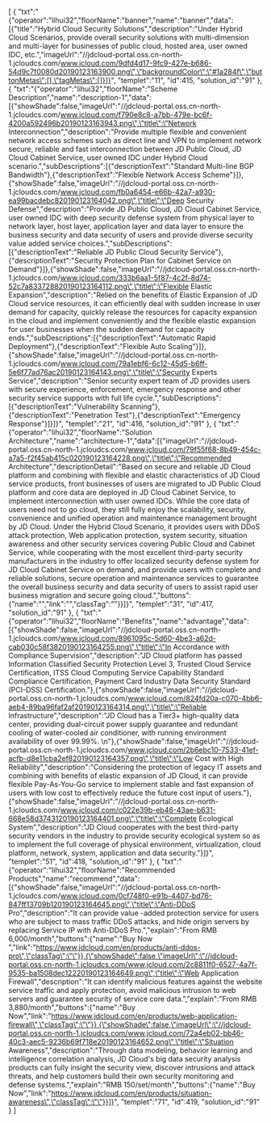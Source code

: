 [
	{
		"txt":"{\"operator\":\"lihui32\",\"floorName\":\"banner\",\"name\":\"banner\",\"data\":[{\"title\":\"Hybrid Cloud Security Solutions\",\"description\":\"Under Hybrid Cloud Scenarios, provide overall security solutions with multi-dimension and multi-layer for businesses of public cloud, hosted area, user owned IDC, etc.\",\"imageUrl\":\"//jdcloud-portal.oss.cn-north-1.jcloudcs.com/www.jcloud.com/9dfd4d17-9fc9-427e-b686-54d9c7f0080d20190123163900.png\",\"backgroundColor\":\"#1a284f\",\"buttonMetas\":[],\"tagMetas\":[]}]}",
		"templet":"11",
		"id":415,
		"solution_id":"91"
	},
	{
		"txt":"{\"operator\":\"lihui32\",\"floorName\":\"Scheme Description\",\"name\":\"description-1\",\"data\":[{\"showShade\":false,\"imageUrl\":\"//jdcloud-portal.oss.cn-north-1.jcloudcs.com/www.jcloud.com/f790e8c8-a7bb-479e-bc6f-4200a592496b20190123163943.png\",\"title\":\"Network Interconnection\",\"description\":\"Provide multiple flexible and convenient network access schemes such as direct line and VPN to implement network secure, reliable and fast interconnection between JD Public Cloud, JD Cloud Cabinet Service, user owned IDC under Hybrid Cloud scenario.\",\"subDescriptions\":[{\"descriptionText\":\"Standard Multi-line BGP Bandwidth\"},{\"descriptionText\":\"Flexible Network Access Scheme\"}]},{\"showShade\":false,\"imageUrl\":\"//jdcloud-portal.oss.cn-north-1.jcloudcs.com/www.jcloud.com/fb0a6454-e66b-42a7-a930-ea99bacdebc820190123164042.png\",\"title\":\"Deep Security Defense\",\"description\":\"Provide JD Public Cloud, JD Cloud Cabinet Service, user owned IDC with deep security defense system from physical layer to network layer, host layer, application layer and data layer to ensure the business security and data security of users and provide diverse security value added service choices.\",\"subDescriptions\":[{\"descriptionText\":\"Reliable JD Public Cloud Security Service\"},{\"descriptionText\":\"Security Protection Plan for Cabinet Service on Demand\"}]},{\"showShade\":false,\"imageUrl\":\"//jdcloud-portal.oss.cn-north-1.jcloudcs.com/www.jcloud.com/333b6aa1-5f87-4c2f-8d74-52c7a833728820190123164112.png\",\"title\":\"Flexible Elastic Expansion\",\"description\":\"Relied on the benefits of Elastic Expansion of JD Cloud service resources, it can efficiently deal with sudden increase in user demand for capacity, quickly release the resources for capacity expansion in the cloud and implement conveniently and the flexible elastic expansion for user businesses when the sudden demand for capacity ends.\",\"subDescriptions\":[{\"descriptionText\":\"Automatic Rapid Deployment\"},{\"descriptionText\":\"Flexible Auto Scaling\"}]},{\"showShade\":false,\"imageUrl\":\"//jdcloud-portal.oss.cn-north-1.jcloudcs.com/www.jcloud.com/79a1ebf6-6c12-45d5-b6ff-5e6f77ad76ac20190123164143.png\",\"title\":\"Security Experts Service\",\"description\":\"Senior security expert team of JD provides users with secure experience, enforcement, emergency response and other security service supports with full life cycle.\",\"subDescriptions\":[{\"descriptionText\":\"Vulnerability Scanning\"},{\"descriptionText\":\"Penetration Test\"},{\"descriptionText\":\"Emergency Response\"}]}]}",
		"templet":"21",
		"id":416,
		"solution_id":"91"
	},
	{
		"txt":"{\"operator\":\"lihui32\",\"floorName\":\"Solution Architecture\",\"name\":\"architecture-1\",\"data\":[{\"imageUrl\":\"//jdcloud-portal.oss.cn-north-1.jcloudcs.com/www.jcloud.com/79f55f68-8b49-454c-a7a5-f2f45ab415c020190123164228.png\",\"title\":\"Recommended Architecture\",\"descriptionDetail\":\"Based on secure and reliable JD Cloud platform and combining with flexible and elastic characteristics of JD Cloud service products, front businesses of users are migrated to JD Public Cloud platform and core data are deployed in JD Cloud Cabinet Service, to implement interconnection with user owned IDCs. While the core data of users need not to go cloud, they still fully enjoy the scalability, security, convenience and unified operation and maintenance management brought by JD Cloud. Under the Hybrid Cloud Scenario, it provides users with DDoS attack protection, Web application protection, system security, situation awareness and other security services covering Public Cloud and Cabinet Service, while cooperating with the most excellent third-party security manufacturers in the industry to offer localized security defense system for JD Cloud Cabinet Service on demand, and provide users with complete and reliable solutions, secure operation and maintenance services to guarantee the overall business security and data security of users to assist rapid user business migration and secure going cloud.\",\"buttons\":{\"name\":\"\",\"link\":\"\",\"classTag\":\"\"}}]}",
		"templet":"31",
		"id":417,
		"solution_id":"91"
	},
	{
		"txt":"{\"operator\":\"lihui32\",\"floorName\":\"Benefits\",\"name\":\"advantage\",\"data\":[{\"showShade\":false,\"imageUrl\":\"//jdcloud-portal.oss.cn-north-1.jcloudcs.com/www.jcloud.com/8961095c-5d60-4be3-a62d-cab030c58f3820190123164255.png\",\"title\":\"In Accordance with Compliance Supervision\",\"description\":\"JD Cloud platform has passed Information Classified Security Protection Level 3, Trusted Cloud Service Certification, ITSS Cloud Computing Service Capability Standard Compliance Certification, Payment Card Industry Data Security Standard (PCI-DSS) Certification.\"},{\"showShade\":false,\"imageUrl\":\"//jdcloud-portal.oss.cn-north-1.jcloudcs.com/www.jcloud.com/824fd20a-c070-4bb6-aeb4-89ba96faf2af20190123164314.png\",\"title\":\"Reliable Infrastructure\",\"description\":\"JD Cloud has a Tier3+ high-quality data center, providing dual-circuit power supply guarantee and redundant cooling of water-cooled air conditioner, with running environment availability of over 99.99%. \\n\"},{\"showShade\":false,\"imageUrl\":\"//jdcloud-portal.oss.cn-north-1.jcloudcs.com/www.jcloud.com/2b6ebc10-7533-41ef-acfb-d8e11cba2ef820190123164357.png\",\"title\":\"Low Cost with High Reliability\",\"description\":\"Considering the protection of legacy IT assets and combining with benefits of elastic expansion of JD Cloud, it can provide flexible Pay-As-You-Go service to implement stable and fast expansion of users with low cost to effectively reduce the future cost input of users.\"},{\"showShade\":false,\"imageUrl\":\"//jdcloud-portal.oss.cn-north-1.jcloudcs.com/www.jcloud.com/c022e39b-eb46-43ae-b631-668e58d3743120190123164401.png\",\"title\":\"Complete Ecological System\",\"description\":\"JD Cloud cooperates with the best third-party security vendors in the industry to provide security ecological system so as to implement the full coverage of physical environment, virtualization, cloud platform, network, system, application and data security.\"}]}",
		"templet":"51",
		"id":418,
		"solution_id":"91"
	},
	{
		"txt":"{\"operator\":\"lihui32\",\"floorName\":\"Recommended Products\",\"name\":\"recommend\",\"data\":[{\"showShade\":false,\"imageUrl\":\"//jdcloud-portal.oss.cn-north-1.jcloudcs.com/www.jcloud.com/0cf748f0-e91b-4407-bd76-847ff13709b120190123164645.png\",\"title\":\"Anti-DDoS Pro\",\"description\":\"It can provide value -added protection service for users who are subject to mass traffic DDoS attacks, and hide origin servers by replacing Service IP with Anti-DDoS Pro.\",\"explain\":\"From RMB 6,000/month\",\"buttons\":{\"name\":\"Buy Now \",\"link\":\"https://www.jdcloud.com/en/products/anti-ddos-pro\",\"classTag\":\"\"}},{\"showShade\":false,\"imageUrl\":\"//jdcloud-portal.oss.cn-north-1.jcloudcs.com/www.jcloud.com/2c8811f0-6527-4a7f-9535-ba1508dec12220190123164649.png\",\"title\":\"Web Application Firewall\",\"description\":\"It can identify malicious features against the website service traffic and apply protection, avoid malicious intrusion to web servers and guarantee security of service core data.\",\"explain\":\"From RMB 3,880/month\",\"buttons\":{\"name\":\"Buy Now\",\"link\":\"https://www.jdcloud.com/en/products/web-application-firewall\",\"classTag\":\"\"}},{\"showShade\":false,\"imageUrl\":\"//jdcloud-portal.oss.cn-north-1.jcloudcs.com/www.jcloud.com/72a4eb02-bb46-40c3-aec5-9236b69f718e20190123164652.png\",\"title\":\"Situation Awareness\",\"description\":\"Through data modeling, behavior learning and intelligence correlation analysis, JD Cloud's big data security analysis products can fully insight the security view, discover intrusions and attack threats, and help customers build their own security monitoring and defense systems.\",\"explain\":\"RMB 150/set/month\",\"buttons\":{\"name\":\"Buy Now\",\"link\":\"https://www.jdcloud.com/en/products/situation-awareness\",\"classTag\":\"\"}}]}",
		"templet":"71",
		"id":419,
		"solution_id":"91"
	}
]